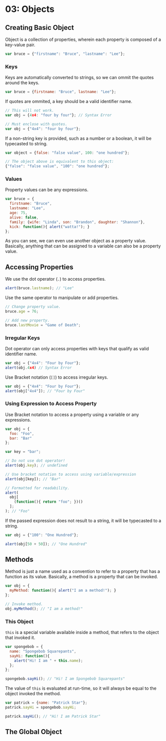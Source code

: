 # 03: Objects

## Creating Basic Object

Object is a collection of properties, wherein each property is composed of a key-value pair.

```js
var bruce = {"firstname": "Bruce", "lastname": "Lee"};
```

### Keys

Keys are automatically converted to strings, so we can ommit the quotes around the keys.

```js
var bruce = {firstname: "Bruce", lastname: "Lee"};
```

If quotes are ommited, a key should be a valid identifier name.

```js
// This will not work.
var obj = {4x4: "four by four"}; // Syntax Error

// Must enclose with quotes.
var obj = {"4x4": "four by four"};
```

If a non-string key is provided, such as a number or a boolean, it will be typecasted to string.

```js
var object = {false: "false value", 100: "one hundred"};

// The object above is equivalent to this object:
{"false": "false value", "100": "one hundred"};
```

### Values

Property values can be any expressions.

```js
var bruce = {
  firstname: "Bruce",
  lastname: "Lee",
  age: 75,
  alive: false,
  family: {wife: "Linda", son: "Brandon", daughter: "Shannon"},
  kick: function(){ alert("watta!"); }
};
```

As you can see, we can even use another object as a property value. Basically, anything that can be assigned to a variable can also be a property value.

## Accessing Properties

We use the dot operator (`.`) to access properties. 

```js
alert(bruce.lastname); // "Lee"
```

Use the same operator to manipulate or add properties.

```js
// Change property value.
bruce.age = 76;

// Add new property.
bruce.lastMovie = "Game of Death";
```

### Irregular Keys

Dot operator can only access properties with keys that qualify as valid identifier name.

```js
var obj = {"4x4": "Four by Four"};
alert(obj.4x4) // Syntax Error
```

Use Bracket notation (`[]`) to access irregular keys.

```js
var obj = {"4x4": "Four by Four"};
alert(obj["4x4"]); // "Four by Four"
```

### Using Expression to Access Property

Use Bracket notation to access a property using a variable or any expressions.

```js
var obj = {
  foo: "Foo", 
  bar: "Bar"
};

var key = "bar";

// Do not use dot operator!
alert(obj.key); // undefined

// Use bracket notation to access using variable/expression
alert(obj[key]); // "Bar"

// Formatted for readability.
alert(
  obj[
    (function(){ return "foo"; })()
  ];
); // "Foo"
```

If the passed expression does not result to a string, it will be typecasted to a string.

```js
var obj = {"100": "One Hundred"};

alert(obj[50 + 50]); // "One Hundred"
```

## Methods

Method is just a name used as a convention to refer to a property that has a function as its value.
Basically, a method is a property that can be invoked.

```js
var obj = {
  myMethod: function(){ alert("I am a method!"); }
};

// Invoke method.
obj.myMethod(); // "I am a method!"
```

### This Object

`this` is a special variable available inside a method, that refers to the object that invoked it.

```js
var spongebob = {
  name: "Spongebob Squarepants",
  sayHi: function(){
    alert("Hi! I am " + this.name);
  };
};

spongebob.sayHi(); // "Hi! I am Spongebob Squarepants"
```

The value of `this` is evaluated at run-time, so it will always be equal to the object invoked the method.

```js
var patrick = {name: "Patrick Star"};
patrick.sayHi = spongebob.sayHi;

patrick.sayHi(); // "Hi! I am Patrick Star"
```

## The Global Object

